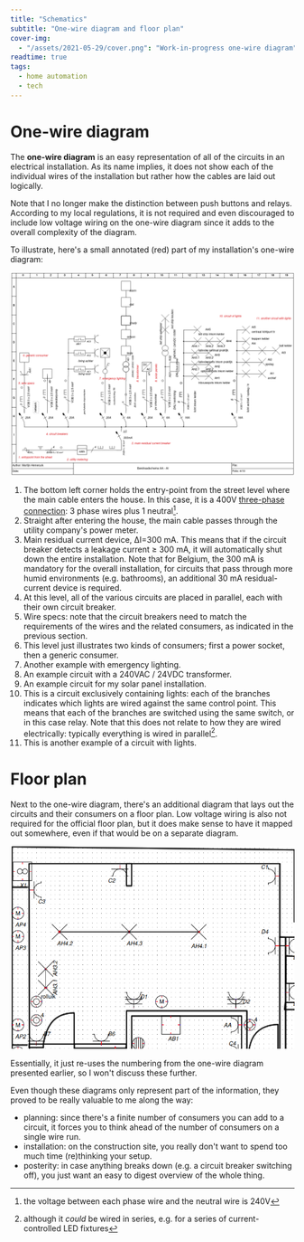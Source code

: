 ```yaml
---
title: "Schematics"
subtitle: "One-wire diagram and floor plan"
cover-img:
  - "/assets/2021-05-29/cover.png": "Work-in-progress one-wire diagram"
readtime: true
tags:
  - home automation
  - tech
---
```


# One-wire diagram

The **one-wire diagram** is an easy representation of all of the circuits in an electrical installation.
As its name implies, it does not show each of the individual wires of the installation but rather how the cables are laid out logically.

Note that I no longer make the distinction between push buttons and relays.
According to my local regulations, it is not required and even discouraged to include low voltage wiring on the one-wire diagram since it adds to the overall complexity of the diagram.

To illustrate, here's a small annotated (red) part of my installation's one-wire diagram:

![onewire]

1. The bottom left corner holds the entry-point from the street level where the main cable enters the house. In this case, it is a 400V [three-phase connection]: 3 phase wires plus 1 neutral[^3].
1. Straight after entering the house, the main cable passes through the utility company's power meter.
1. Main residual current device, ΔI=300 mA. This means that if the circuit breaker detects a leakage current ≥ 300 mA, it will automatically shut down the entire installation. Note that for Belgium, the 300 mA is mandatory for the overall installation, for circuits that pass through more humid environments (e.g. bathrooms), an additional 30 mA residual-current device is required.
1. At this level, all of the various circuits are placed in parallel, each with their own circuit breaker.
1. Wire specs: note that the circuit breakers need to match the requirements of the wires and the related consumers, as indicated in the previous section.
1. This level just illustrates two kinds of consumers; first a power socket, then a generic consumer.
1. Another example with emergency lighting.
1. An example circuit with a 240VAC / 24VDC transformer.
1. An example circuit for my solar panel installation.
1. This is a circuit exclusively containing lights: each of the branches indicates which lights are wired against the same control point. This means that each of the branches are switched using the same switch, or in this case relay. Note that this does not relate to how they are wired electrically: typically everything is wired in parallel[^4].
1. This is another example of a circuit with lights.

# Floor plan

Next to the one-wire diagram, there's an additional diagram that lays out the circuits and their consumers on a floor plan.
Low voltage wiring is also not required for the official floor plan, but it does make sense to have it mapped out somewhere, even if that would be on a separate diagram.

![layout]

Essentially, it just re-uses the numbering from the one-wire diagram presented earlier, so I won't discuss these further.

Even though these diagrams only represent part of the information, they proved to be really valuable to me along the way:

- planning: since there's a finite number of consumers you can add to a circuit, it forces you to think ahead of the number of consumers on a single wire run.
- installation: on the construction site, you really don't want to spend too much time (re)thinking your setup.
- posterity: in case anything breaks down (e.g. a circuit breaker switching off), you just want an easy to digest overview of the whole thing.

[^1]: ISBN/EAN 9789030142942
[^2]: the official regulation is the [AREI]
[^3]: the voltage between each phase wire and the neutral wire is 240V
[^4]: although it _could_ be wired in series, e.g. for a series of current-controlled LED fixtures
[^5]: DALI is a bus system for digital light control. In theory, you could do full light control with DALI only (removing the need for relay-based control), but this means all of your light fixtures need to be DALI-aware.
[^6]: not quite visible, but a similar connection can be made for the other wire (blue, neutral)

[AREI]: https://economie.fgov.be/nl/publicaties/algemeen-reglement-op-de
[principle relay]: /assets/2021-05-25/principle.png
[principle push button]: /assets/2021-05-25/principle_push_button.png
[push button]: https://en.wikipedia.org/wiki/Push-button
[danger]: /assets/2021-05-25/danger.jpg
[onewire]: /assets/2021-05-25/onewire.png
[layout]: /assets/2021-05-25/layout.png
[cabinet-wip]: /assets/2021-05-25/cabinet-wip.jpg
[cabinet-clamps]: /assets/2021-05-25/cabinet-clamps.jpg
[cabinet-clamps-svv]: /assets/2021-05-25/cabinet-clamps-svv.jpg
[cabinet-unipi]: /assets/2021-05-25/cabinet-unipi.jpg
[relay]: https://en.wikipedia.org/wiki/Relay
[project huisinstallatie naslagwerk]: https://www.plantyn.com/webshop/product/project-huisinstallatie-naslagwerk-9789030142942
[residual-current devices]: https://en.wikipedia.org/wiki/Residual-current_device
[three-phase connection]: https://en.wikipedia.org/wiki/Three-phase_electric_power
[WAGO rail-mount terminal blocks]: https://www.wago.com/global/electrical-interconnections/discover-rail-mount-terminal-blocks
[DALI]: https://en.wikipedia.org/wiki/Digital_Addressable_Lighting_Interface
[unipi relay outputs img]: https://kb.unipi.technology/_media/en:hw:010_connection_of_io.png
[unipi digital inputs img]: https://kb.unipi.technology/_media/en:hw:001_connection_of_io.png
[arduino]: https://www.arduino.cc/en/Tutorial/Foundations/DigitalPins
[raspberry pi]: https://www.raspberrypi.org/documentation/hardware/raspberrypi/gpio/README.md
[cable 3G 1.5mm2]: /assets/2021-05-25/cable-3g15.jpg
[cable SVV]: /assets/2021-05-25/cable-svv.jpg
[unipi relay outputs KB]: https://kb.unipi.technology/en:hw:02-neuron:description-of-io:03-description-of-ro
[unipi digital input KB]: https://kb.unipi.technology/en:hw:02-neuron:description-of-io:01-description-of-di
[colors on the visible electromagnetic spectrum]: https://en.wikipedia.org/wiki/Electromagnetic_spectrum
[cabinet-unipi-di]: /assets/2021-05-25/cabinet-unipi-di.jpg
